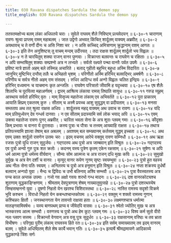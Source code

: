 ```yaml
---
title: 030 Ravana dispatches Sardula the demon spy
title_english: 030 Ravana dispatches Sardula the demon spy

---
```

<div class="audioEmbed"  caption="श्रीराम-हरिसीताराममूर्ति-घनपाठिभ्यां वचनम्" src="https://archive.org/download/Ramayana-recitation-Sriram-harisItArAmamUrti-Ghanapaati-v2/Kanda_6/Kanda_6_YK-030-Ravana_dispatches_Sardula_the_demon-spy_1.mp3"></div>
ततस्तमक्षोभ्य बलम् लंका अधिपतये चराः ।  
सुवेले राघवम् शैले निविष्टम् प्रत्यवेदयन् ॥ ६-३०-१  
चाराणाम् रावणः श्रुत्वा प्राप्तम् रामम् महाबलम् ।  
जात उद्वेगो अभवत् किंचित् शार्दूलम् वाक्यम् अब्रवीत् ॥ ६-३०-२  
अयथावच् च ते वर्णो दीनः च असि निशा चर ।  
न असि कच्चिद् अमित्राणाम् क्रुद्धानाम् वशम् आगतः ॥ ६-३०-३  
इति तेन अनुशिष्टस् तु वाचम् मन्दम् उदीरयत् ।  
तदा राक्षस शार्दूलम् शार्दूलो भय विह्वलः ॥ ६-३०-४  
न ते चारयितुम् शक्या राजन् वानर पुम्गवाः ।  
विक्रान्ता बलवन्तः च राघवेण च रक्षिताः ॥ ६-३०-५  
न अपि सम्भाषितुम् शक्याः सम्प्रश्नो अत्र न लभ्यते ।  
सर्वतो रक्ष्यते पन्था वानरैः पर्वत उपमैः ॥ ६-३०-६  
प्रविष्ट मात्रे ज्ञातो अहम् बले तस्मिन्न् अचारिते ।  
बलाद् गृहीतो बहुभिर् बहुधा अस्मि विदारितः ॥ ६-३०-७  
जानुभिर् मुष्टिभिर् दन्तैस् तलैः च अभिहतो भृशम् ।  
परिणीतो अस्मि हरिभिर् बलवद्भिर् अमर्षणैः ॥ ६-३०-८  
परिणीय च सर्वत्र नीतो अहम् राम संसदम् ।  
रुधिर आदिग्ध सर्व अन्गो विह्वलः चलित इन्द्रियः ॥ ६-३०-९  
हरिभिर् वध्यमानः च याचमानः कृत अन्जलिः ।  
राघवेण परित्रातो जीवामि ह यदृच्चया ॥ ६-३०-१०  
एष शैलैः शिलाभिः च पूरयित्वा महाअर्णवम् ।  
द्वारम् आश्रित्य लंकाया रामस् तिष्ठति सायुधः ॥ ६-३०-११  
गरुड व्यूहम् आस्थाय सर्वतो हरिभिर् वृतः ।  
माम् विसृज्य महातेजा लंकाम् एव अभिवर्तते ॥ ६-३०-१२  
पुरा प्राकारम् आयाति क्षिप्रम् एकतरम् कुरु ।  
सीताम् च अस्मै प्रयच्च आशु सुयुद्धम् वा प्रदीयताम् ॥ ६-३०-१३  
मनसा सम्तताप अथ तत् श्रुत्वा राक्षस अधिपः ।  
शार्दूलस्य महद् वाक्यम् अथ उवाच स रावणः ॥ ६-३०-१४  
यदि माम् प्रतियुध्येरन् देव गन्धर्व दानवाः ।  
न एव सीताम् प्रदास्यामि सर्व लोक भयाद् अपि ॥ ६-३०-१५  
एवम् उक्त्वा महातेजा रावणः पुनर् अब्रवीत् ।  
चारिता भवता सेना के अत्र शूराः प्लवम् गमाः ॥ ६-३०-१६  
कीदृशाः किम् प्रभावाः च वानरा ये दुरासदाः ।  
कस्य पुत्राः च पौत्राः च तत्त्वम् आख्याहि राक्षस ॥ ६-३०-१७  
तथात्र प्रतिपत्स्यामि ज्ञात्वा तेषाम् बल अबलम् ।  
अवश्यम् बल सम्ख्यानम् कर्तव्यम् युद्धम् इच्चता ॥ ६-३०-१८  
अथ एवम् उक्तः शार्दूलो रावणेन उत्तमः चरः ।  
इदम् वचनम् आरेभे वक्तुम् रावण सम्निधौ ॥ ६-३०-१९  
अथ ऋक्ष रजसः पुत्रो युधि राजन् सुदुर्जयः ।  
गद्गदस्य अथ पुत्रो अत्र जाम्बवान् इति विश्रुतः ॥ ६-३०-२०  
गद्गदस्य एव पुत्रो अन्यो गुरु पुत्रः शत क्रतोः ।  
कदनम् यस्य पुत्रेण कृतम् एकेन रक्षसाम् ॥ ६-३०-२१  
सुषेणः च अपि धर्म आत्मा पुत्रो धर्मस्य वीर्यवान् ।  
सौम्यः सोम आत्मजः च अत्र राजन् दधि मुखः कपिः ॥ ६-३०-२२  
सुमुखो दुर्मुखः च अत्र वेग दर्शी च वानरः ।  
मृत्युर् वानर रूपेण नूनम् सृष्टः स्वयम्भुवा ॥ ६-३०-२३  
पुत्रो हुत वहस्य अथ नीलः सेना पतिः स्वयम् ।  
अनिलस्य च पुत्रो अत्र हनूमान् इति विश्रुतः ॥ ६-३०-२४  
नप्ता शक्रस्य दुर्धर्षो बलवान् अन्गदो युवा ।  
मैन्दः च द्विविदः च उभौ बलिनाव् अश्वि सम्भवौ ॥ ६-३०-२५  
पुत्रा वैवस्वतस्य अत्र पन्च काल अन्तक उपमाः ।  
गजो गव अक्षो गवयः शरभो गन्ध मादनः ॥ ६-३०-२६  
दश वानरकोट्यश्च शूराणाम् युद्धकाङ्ग्क्षिणाम् ।  
श्रीमताम् देवपुत्राणाम् शेषम् नाख्यातुमुत्सहे ॥ ६-३०-२७  
पुत्रो दशरथस्येष सिम्हसम्हननो युवा ।  
दूषणो निहतो येन खरश्च त्रिशिरास्तथा ॥ ६-३०-२८  
नास्ति रामस्य सदृशो विक्रमे भुवि कश्चन ।  
विराधो निहतो येन कबन्धश्चान्तकोपमः ॥ ६-३०-२९  
वक्तुम् न शक्तो रामस्य गुणान् कश्चिन्नरः क्षितौ ।  
जनस्थानगता येन तावन्तो राक्षसा हताः ॥ ६-३०-३०  
लक्ष्मणश्चात्र धर्मात्मा मातङ्गवामिवर्षभः ।  
यस्य बाणपथम् प्राप्य व जीवेदपि वासवः ॥ ६-३०-३१  
श्वेतो ज्योतिर् मुखः च अत्र भास्करस्य आत्म सम्भवौ ।  
वरुणस्य च पुत्रो अथ हेम कूटः प्लवम् गमः ॥ ६-३०-३२  
विश्व कर्म सुतो वीरो नलः प्लवग सत्तमः ।  
विक्रान्तो वेगवान् अत्र वसु पुत्रः सुदुर्धरः ॥ ६-३०-३३  
राक्षसानाम् वरिष्ठः च तव भ्राता विभीषणः ।  
परिगृह्य पुरीम् लंकाम् राघवस्य हिते रतः॥ ६-३०-३४  
इति सर्वम् समाख्यातम् तव इदम् वानरम् बलम् ।  
सुवेले अधिष्ठितम् शैले शेष कार्ये भवान् गतिः ॥ ६-३०-३५  
इत्यार्षे श्रीमद्रामायणे आदिकाव्ये युद्धकाण्डे त्रिंशः सर्गः